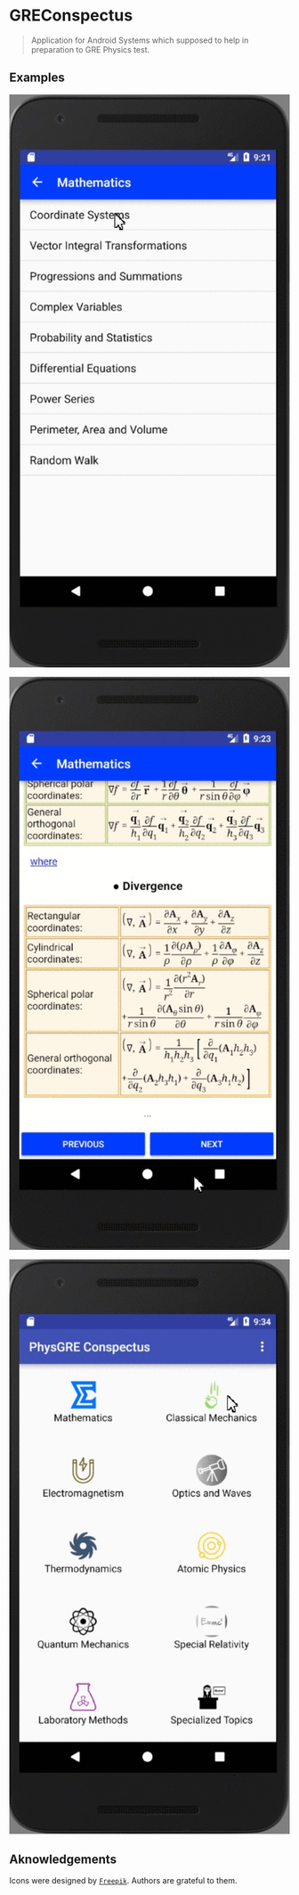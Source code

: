 # GREConspectus

> Application for Android Systems which supposed to help in preparation to GRE Physics test.

## Examples

<p align="center">
  <img src="/example_GIFs/math1.gif?raw=true" width="1000px">
</p>

<p align="center">
  <img src="/example_GIFs/math2.gif?raw=true" width="1000px">
</p>

<p align="center">
  <img src="/example_GIFs/mechanics.gif?raw=true" width="1000px"/>
</p>

## Aknowledgements

Icons were designed by <a href="https://www.freepik.com/" target="_blank">`Freepik`</a>. Authors are grateful to them.

